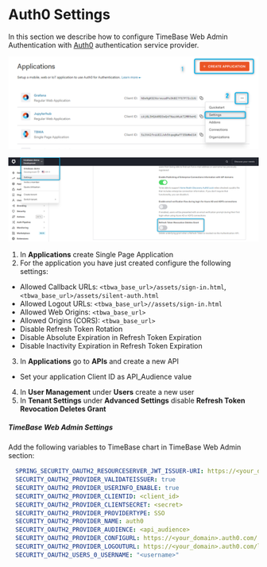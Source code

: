 
# Auth0 Settings 

In this section we describe how to configure TimeBase Web Admin Authentication with [Auth0](https://auth0.com/) authentication service provider.

![](/img/auth0.png)

![](/img/auth0_2.png)

1. In **Applications** create Single Page Application
2. For the application you have just created configure the following settings:
  + Allowed Callback URLs: `<tbwa_base_url>/assets/sign-in.html`, `<tbwa_base_url>/assets/silent-auth.html`
  + Allowed Logout URLs: `<tbwa_base_url>//assets/sign-in.html`
  + Allowed Web Origins: `<tbwa_base_url>`
  + Allowed Origins (CORS): `<tbwa_base_url>`
  + Disable Refresh Token Rotation
  + Disable Absolute Expiration in Refresh Token Expiration
  + Disable Inactivity Expiration in Refresh Token Expiration
3. In **Applications** go to **APIs** and create a new API
  + Set your application Client ID as API_Audience value
4. In **User Management** under **Users** create a new user
5. In **Tenant Settings** under **Advanced Settings** disable **Refresh Token Revocation Deletes Grant**

##### TimeBase Web Admin Settings 

Add the following variables to TimeBase chart in TimeBase Web Admin section: 

```yaml
  SPRING_SECURITY_OAUTH2_RESOURCESERVER_JWT_ISSUER-URI: https://<your_domain>.auth0.com/
  SECURITY_OAUTH2_PROVIDER_VALIDATEISSUER: true
  SECURITY_OAUTH2_PROVIDER_USERINFO_ENABLE: true
  SECURITY_OAUTH2_PROVIDER_CLIENTID: <client_id>
  SECURITY_OAUTH2_PROVIDER_CLIENTSECRET: <secret>
  SECURITY_OAUTH2_PROVIDER_PROVIDERTYPE: SSO
  SECURITY_OAUTH2_PROVIDER_NAME: auth0
  SECURITY_OAUTH2_PROVIDER_AUDIENCE: <api_audience>
  SECURITY_OAUTH2_PROVIDER_CONFIGURL: https://<your_domain>.auth0.com/.well-known/openid-configuration
  SECURITY_OAUTH2_PROVIDER_LOGOUTURL: https://<your_domain>.auth0.com/logout
  SECURITY_OAUTH2_USERS_0_USERNAME: "<username>"
```

